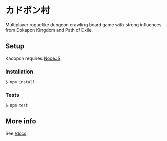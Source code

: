 カドポン村
==========

Multiplayer roguelike dungeon crawling board game with strong influences from Dokapon Kingdom and Path of Exile.

## Setup

Kadopon requires [NodeJS](https://nodejs.org/en/).

### Installation

```sh
$ npm install
```

### Tests

```sh
$ npm test
```

## More info

See [/docs](https://github.com/parkt2/kadopon-village/wiki).
